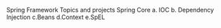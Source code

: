 Spring Framework Topics and projects
Spring Core 
a. IOC
b. Dependency Injection
c.Beans
d.Context
e.SpEL

